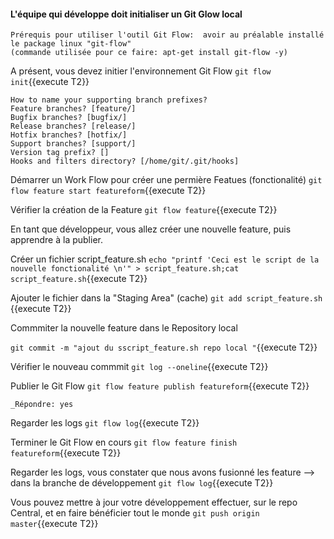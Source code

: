 #### L'équipe qui développe doit initialiser un Git Glow local
 ```
Prérequis pour utiliser l'outil Git Flow:  avoir au préalable installé le package linux "git-flow" 
(commande utilisée pour ce faire: apt-get install git-flow -y)
 ``` 
 
A présent,  vous devez initier l'environnement Git Flow
 `git flow init`{{execute T2}}
 
 ```
How to name your supporting branch prefixes?
Feature branches? [feature/]
Bugfix branches? [bugfix/]
Release branches? [release/]
Hotfix branches? [hotfix/]
Support branches? [support/]
Version tag prefix? []
Hooks and filters directory? [/home/git/.git/hooks]
 ``` 
 
 Démarrer un Work Flow pour créer une permière Featues  (fonctionalité)
 `git flow feature start featureform`{{execute T2}}
 
 Vérifier la création de la Feature
 `git flow feature`{{execute T2}}

En tant que développeur, vous allez créer une nouvelle feature, puis apprendre à la publier. 

 Créer un fichier script_feature.sh
 `echo "printf 'Ceci est le script de la nouvelle fonctionalité \n'" > script_feature.sh;cat script_feature.sh`{{execute T2}}
 
 Ajouter le fichier dans la "Staging Area" (cache)
 `git add script_feature.sh `{{execute T2}}
 
 Commmiter la nouvelle feature dans le Repository local 
 
 `git commit -m "ajout du sscript_feature.sh repo local "`{{execute T2}}
   
 Vérifier le nouveau commmit
 `git log --oneline`{{execute T2}}
 
 Publier le Git Flow 
 `git flow feature publish featureform`{{execute T2}}
 
 ```
 _Répondre: yes
  ```
 
 Regarder les logs 
 `git flow log`{{execute T2}}
 
 Terminer le Git Flow en cours 
 `git flow feature finish featureform`{{execute T2}}

 Regarder les logs, vous constater que nous avons fusionné les feature -->  dans la branche de développement 
 `git flow log`{{execute T2}}
 

  Vous pouvez mettre à jour votre développement effectuer,  sur le repo Central, et en faire bénéficier tout le monde
  `git push origin master`{{execute T2}}
  

